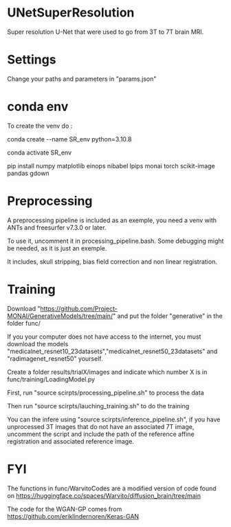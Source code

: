 # UNetSuperResolution
Super resolution U-Net that were used to go from 3T to 7T brain MRI. 

# Settings 
Change your paths and parameters in "params.json"

# conda env 
To create the venv do :

conda create --name SR_env python=3.10.8

conda activate SR_env

pip install numpy matplotlib einops nibabel lpips monai torch scikit-image pandas gdown 


# Preprocessing
A preprocessing pipeline is included as an exemple, you need a venv with ANTs and freesurfer v7.3.0 or later.

To use it, uncomment it in processing_pipeline.bash. Some debugging might be needed, as it is just an exemple. 

It includes, skull stripping, bias field correction and non linear registration.

# Training 
Download "https://github.com/Project-MONAI/GenerativeModels/tree/main/" and put the folder "generative" in the folder func/

If you your computer does not have access to the internet, you must download the models "medicalnet_resnet10_23datasets","medicalnet_resnet50_23datasets" and "radimagenet_resnet50" yourself.

Create a folder results/trialX/images and indicate which number X is in func/training/LoadingModel.py

First, run "source scirpts/processing_pipeline.sh" to process the data

Then run "source scirpts/lauching_training.sh" to do the training

You can the infere using "source scirpts/inference_pipeline.sh", if you have unprocessed 3T images that do not have an associated 7T image, uncomment the script and include the path of the reference affine registration and associated reference image.

# FYI
The functions in func/WarvitoCodes are a modified version of code found on https://huggingface.co/spaces/Warvito/diffusion_brain/tree/main

The code for the WGAN-GP comes from https://github.com/eriklindernoren/Keras-GAN

